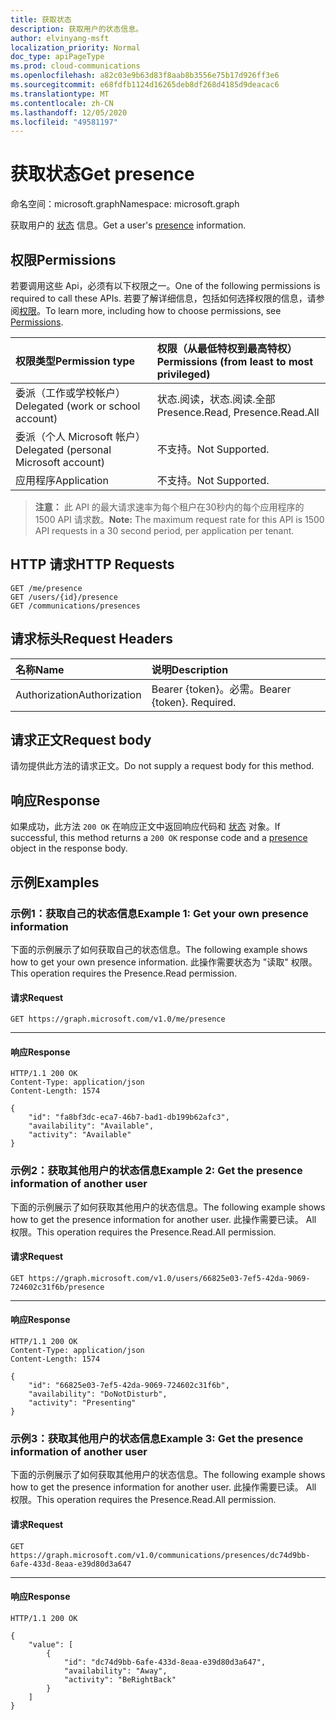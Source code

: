 ```yaml
---
title: 获取状态
description: 获取用户的状态信息。
author: elvinyang-msft
localization_priority: Normal
doc_type: apiPageType
ms.prod: cloud-communications
ms.openlocfilehash: a82c03e9b63d83f8aab8b3556e75b17d926ff3e6
ms.sourcegitcommit: e68fdfb1124d16265deb8df268d4185d9deacac6
ms.translationtype: MT
ms.contentlocale: zh-CN
ms.lasthandoff: 12/05/2020
ms.locfileid: "49581197"
---
```

# <a name="get-presence"></a><span data-ttu-id="bbc29-103">获取状态</span><span class="sxs-lookup"><span data-stu-id="bbc29-103">Get presence</span></span>

<span data-ttu-id="bbc29-104">命名空间：microsoft.graph</span><span class="sxs-lookup"><span data-stu-id="bbc29-104">Namespace: microsoft.graph</span></span>

<span data-ttu-id="bbc29-105">获取用户的 [状态](../resources/presence.md) 信息。</span><span class="sxs-lookup"><span data-stu-id="bbc29-105">Get a user's [presence](../resources/presence.md) information.</span></span>

## <a name="permissions"></a><span data-ttu-id="bbc29-106">权限</span><span class="sxs-lookup"><span data-stu-id="bbc29-106">Permissions</span></span>
<span data-ttu-id="bbc29-107">若要调用这些 Api，必须有以下权限之一。</span><span class="sxs-lookup"><span data-stu-id="bbc29-107">One of the following permissions is required to call these APIs.</span></span> <span data-ttu-id="bbc29-108">若要了解详细信息，包括如何选择权限的信息，请参阅[权限](/graph/permissions-reference)。</span><span class="sxs-lookup"><span data-stu-id="bbc29-108">To learn more, including how to choose permissions, see [Permissions](/graph/permissions-reference).</span></span>

| <span data-ttu-id="bbc29-109">权限类型</span><span class="sxs-lookup"><span data-stu-id="bbc29-109">Permission type</span></span> | <span data-ttu-id="bbc29-110">权限（从最低特权到最高特权）</span><span class="sxs-lookup"><span data-stu-id="bbc29-110">Permissions (from least to most privileged)</span></span>                  |
| :-------------- | :----------------------------------------------------------- |
| <span data-ttu-id="bbc29-111">委派（工作或学校帐户）</span><span class="sxs-lookup"><span data-stu-id="bbc29-111">Delegated (work or school account)</span></span>     | <span data-ttu-id="bbc29-112">状态.阅读，状态.阅读.全部</span><span class="sxs-lookup"><span data-stu-id="bbc29-112">Presence.Read, Presence.Read.All</span></span>      |
| <span data-ttu-id="bbc29-113">委派（个人 Microsoft 帐户）</span><span class="sxs-lookup"><span data-stu-id="bbc29-113">Delegated (personal Microsoft account)</span></span> | <span data-ttu-id="bbc29-114">不支持。</span><span class="sxs-lookup"><span data-stu-id="bbc29-114">Not Supported.</span></span>                        |
| <span data-ttu-id="bbc29-115">应用程序</span><span class="sxs-lookup"><span data-stu-id="bbc29-115">Application</span></span>                            | <span data-ttu-id="bbc29-116">不支持。</span><span class="sxs-lookup"><span data-stu-id="bbc29-116">Not Supported.</span></span>                        |

> <span data-ttu-id="bbc29-117">**注意：** 此 API 的最大请求速率为每个租户在30秒内的每个应用程序的 1500 API 请求数。</span><span class="sxs-lookup"><span data-stu-id="bbc29-117">**Note:** The maximum request rate for this API is 1500 API requests in a 30 second period, per application per tenant.</span></span>

## <a name="http-requests"></a><span data-ttu-id="bbc29-118">HTTP 请求</span><span class="sxs-lookup"><span data-stu-id="bbc29-118">HTTP Requests</span></span>
<!-- { "blockType": "ignored" } -->
```http
GET /me/presence
GET /users/{id}/presence
GET /communications/presences
```

## <a name="request-headers"></a><span data-ttu-id="bbc29-119">请求标头</span><span class="sxs-lookup"><span data-stu-id="bbc29-119">Request Headers</span></span>
| <span data-ttu-id="bbc29-120">名称</span><span class="sxs-lookup"><span data-stu-id="bbc29-120">Name</span></span>          | <span data-ttu-id="bbc29-121">说明</span><span class="sxs-lookup"><span data-stu-id="bbc29-121">Description</span></span>               |
|:--------------|:--------------------------|
| <span data-ttu-id="bbc29-122">Authorization</span><span class="sxs-lookup"><span data-stu-id="bbc29-122">Authorization</span></span> | <span data-ttu-id="bbc29-p102">Bearer {token}。必需。</span><span class="sxs-lookup"><span data-stu-id="bbc29-p102">Bearer {token}. Required.</span></span> |


## <a name="request-body"></a><span data-ttu-id="bbc29-125">请求正文</span><span class="sxs-lookup"><span data-stu-id="bbc29-125">Request body</span></span>

<span data-ttu-id="bbc29-126">请勿提供此方法的请求正文。</span><span class="sxs-lookup"><span data-stu-id="bbc29-126">Do not supply a request body for this method.</span></span>

## <a name="response"></a><span data-ttu-id="bbc29-127">响应</span><span class="sxs-lookup"><span data-stu-id="bbc29-127">Response</span></span>
<span data-ttu-id="bbc29-128">如果成功，此方法 `200 OK` 在响应正文中返回响应代码和 [状态](../resources/presence.md) 对象。</span><span class="sxs-lookup"><span data-stu-id="bbc29-128">If successful, this method returns a `200 OK` response code and a [presence](../resources/presence.md) object in the response body.</span></span>

## <a name="examples"></a><span data-ttu-id="bbc29-129">示例</span><span class="sxs-lookup"><span data-stu-id="bbc29-129">Examples</span></span>

### <a name="example-1-get-your-own-presence-information"></a><span data-ttu-id="bbc29-130">示例1：获取自己的状态信息</span><span class="sxs-lookup"><span data-stu-id="bbc29-130">Example 1: Get your own presence information</span></span>

<span data-ttu-id="bbc29-131">下面的示例展示了如何获取自己的状态信息。</span><span class="sxs-lookup"><span data-stu-id="bbc29-131">The following example shows how to get your own presence information.</span></span> <span data-ttu-id="bbc29-132">此操作需要状态为 "读取" 权限。</span><span class="sxs-lookup"><span data-stu-id="bbc29-132">This operation requires the Presence.Read permission.</span></span>

#### <a name="request"></a><span data-ttu-id="bbc29-133">请求</span><span class="sxs-lookup"><span data-stu-id="bbc29-133">Request</span></span>


<!-- {
  "blockType": "request",
  "name": "get-your-presence"
}-->

```msgraph-interactive
GET https://graph.microsoft.com/v1.0/me/presence
```

---


#### <a name="response"></a><span data-ttu-id="bbc29-134">响应</span><span class="sxs-lookup"><span data-stu-id="bbc29-134">Response</span></span>

<!-- {
  "blockType": "response",
  "name": "get-your-presence",
  "@odata.type": "microsoft.graph.presence",
  "truncated":"true"
} -->
```http
HTTP/1.1 200 OK
Content-Type: application/json
Content-Length: 1574

{  
    "id": "fa8bf3dc-eca7-46b7-bad1-db199b62afc3",
    "availability": "Available",
    "activity": "Available"
}
```

### <a name="example-2-get-the-presence-information-of-another-user"></a><span data-ttu-id="bbc29-135">示例2：获取其他用户的状态信息</span><span class="sxs-lookup"><span data-stu-id="bbc29-135">Example 2: Get the presence information of another user</span></span>

<span data-ttu-id="bbc29-136">下面的示例展示了如何获取其他用户的状态信息。</span><span class="sxs-lookup"><span data-stu-id="bbc29-136">The following example shows how to get the presence information for another user.</span></span> <span data-ttu-id="bbc29-137">此操作需要已读。 All 权限。</span><span class="sxs-lookup"><span data-stu-id="bbc29-137">This operation requires the Presence.Read.All permission.</span></span>

#### <a name="request"></a><span data-ttu-id="bbc29-138">请求</span><span class="sxs-lookup"><span data-stu-id="bbc29-138">Request</span></span>

<!-- {
  "blockType": "request",
  "name": "get-user-presence"
}-->
```msgraph-interactive
GET https://graph.microsoft.com/v1.0/users/66825e03-7ef5-42da-9069-724602c31f6b/presence
```

---


#### <a name="response"></a><span data-ttu-id="bbc29-139">响应</span><span class="sxs-lookup"><span data-stu-id="bbc29-139">Response</span></span>

<!-- {
  "blockType": "response",
  "name": "get-user-presence",
  "@odata.type": "microsoft.graph.presence",
  "truncated":"true"
}-->

```http
HTTP/1.1 200 OK
Content-Type: application/json
Content-Length: 1574

{
    "id": "66825e03-7ef5-42da-9069-724602c31f6b",
    "availability": "DoNotDisturb",
    "activity": "Presenting"
}
```

### <a name="example-3-get-the-presence-information-of-another-user"></a><span data-ttu-id="bbc29-140">示例3：获取其他用户的状态信息</span><span class="sxs-lookup"><span data-stu-id="bbc29-140">Example 3: Get the presence information of another user</span></span>

<span data-ttu-id="bbc29-141">下面的示例展示了如何获取其他用户的状态信息。</span><span class="sxs-lookup"><span data-stu-id="bbc29-141">The following example shows how to get the presence information for another user.</span></span> <span data-ttu-id="bbc29-142">此操作需要已读。 All 权限。</span><span class="sxs-lookup"><span data-stu-id="bbc29-142">This operation requires the Presence.Read.All permission.</span></span>

#### <a name="request"></a><span data-ttu-id="bbc29-143">请求</span><span class="sxs-lookup"><span data-stu-id="bbc29-143">Request</span></span>

<!-- {
  "blockType": "request",
  "name": "get-user-presences"
}-->

```msgraph-interactive
GET https://graph.microsoft.com/v1.0/communications/presences/dc74d9bb-6afe-433d-8eaa-e39d80d3a647
```

---


#### <a name="response"></a><span data-ttu-id="bbc29-144">响应</span><span class="sxs-lookup"><span data-stu-id="bbc29-144">Response</span></span>

<!-- {
  "blockType": "response",
  "name": "get-user-presences",
  "@odata.type": "microsoft.graph.presence",
  "truncated":"true"
}-->

```http
HTTP/1.1 200 OK

{
    "value": [
        {
            "id": "dc74d9bb-6afe-433d-8eaa-e39d80d3a647",
            "availability": "Away",
            "activity": "BeRightBack"
        }
    ]
}
```


<!-- uuid: 8fcb5dbc-d5aa-4681-8e31-b001d5168d79
2015-10-25 14:57:30 UTC -->
<!--
{
  "type": "#page.annotation",
  "description": "Get Presence",
  "keywords": "",
  "section": "documentation",
  "tocPath": "",
  "suppressions": [
  ]
}
-->


